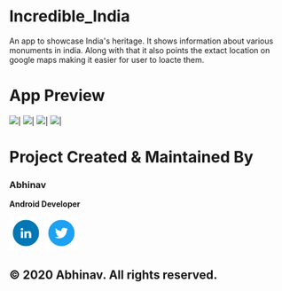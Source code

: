 # Incredible_India
An app to showcase India's heritage. It shows information about various monuments in india. Along with that it also points the extact location on google maps making it easier for user to loacte them.

# App Preview
<img src="https://github.com/abhinav78910/Incredible_India/blob/master/Sreenshots/ss1.jpeg?raw=true" width="210">|
<img src="https://github.com/abhinav78910/Incredible_India/blob/master/Sreenshots/ss2.jpeg?raw=true" width="210">|
<img src="https://github.com/abhinav78910/Incredible_India/blob/master/Sreenshots/ss3.jpeg?raw=true" width="210">|
<img src="https://github.com/abhinav78910/Incredible_India/blob/master/Sreenshots/ss4.jpeg" width="210">|

# Project Created & Maintained By
### Abhinav
**Android Developer**  

<a href="https://www.linkedin.com/in/abhinav12k/"><img src="https://github.com/aritraroy/social-icons/blob/master/linkedin-icon.png?raw=true" width="60"></a>
<a href="https://www.twitter.com/Abhinav_7891089/"><img src="https://github.com/aritraroy/social-icons/blob/master/twitter-icon.png?raw=true" width="60"></a>


## © 2020 Abhinav. All rights reserved.
